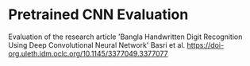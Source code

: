 # Pretrained CNN Evaluation
 Evaluation of the research article 'Bangla Handwritten Digit Recognition Using Deep Convolutional Neural Network' Basri et al. https://doi-org.uleth.idm.oclc.org/10.1145/3377049.3377077
